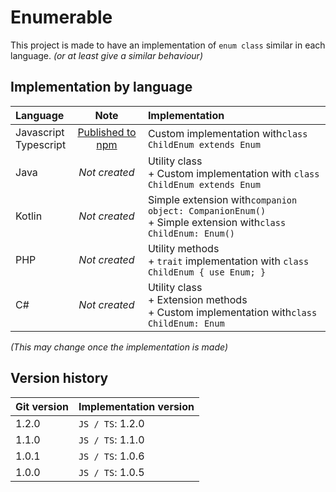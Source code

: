 # Enumerable

This project is made to have an implementation of `enum class` similar in each language.
_(or at least give a similar behaviour)_

## Implementation by language

| Language                  |                                  Note                                  | Implementation                                                                                                |
|:--------------------------|:----------------------------------------------------------------------:|:--------------------------------------------------------------------------------------------------------------|
| Javascript<br/>Typescript | [Published to npm](https://www.npmjs.com/package/@joookiwi/enumerable) | Custom implementation with`class ChildEnum extends Enum`                                                      |
| Java                      |                             _Not created_                              | Utility class<br/>+ Custom implementation with `class ChildEnum extends Enum`                                 |
| Kotlin                    |                             _Not created_                              | Simple extension with`companion object: CompanionEnum()`<br/>+ Simple extension with`class ChildEnum: Enum()` |
| PHP                       |                             _Not created_                              | Utility methods<br/>+ `trait` implementation with `class ChildEnum { use Enum; }`                             |
| C#                        |                             _Not created_                              | Utility class<br/>+ Extension methods<br/>+ Custom implementation with`class ChildEnum: Enum`                 |

_(This may change once the implementation is made)_

## Version history

| Git version | Implementation version |
|-------------|------------------------|
| 1.2.0       | `JS / TS`: 1.2.0       |
| 1.1.0       | `JS / TS`: 1.1.0       |
| 1.0.1       | `JS / TS`: 1.0.6       |
| 1.0.0       | `JS / TS`: 1.0.5       |
